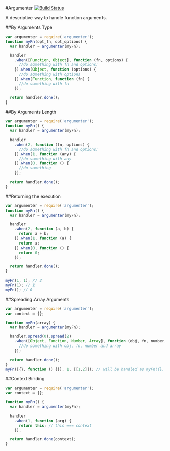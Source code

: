 #Argumenter [![Build Status](https://travis-ci.org/trecenti/argumenter.png?branch=master)](https://travis-ci.org/Trecenti/argumenter)

A descriptive way to handle function arguments.

##By Arguments Type
```js
var argumenter = require('argumenter');
function myFn(opt_fn, opt_options) {
  var handler = argumenter(myFn);

  handler
    .when([Function, Object], function (fn, options) {
      //do something with fn and options;
    }).when(Object, function (options) {
      //do something with options
    }).when(Function, function (fn) {
      //do something with fn
    });

  return handler.done();
}
```

##By Arguments Length

```js
var argumenter = require('argumenter');
function myFn() {
  var handler = argumenter(myFn);

  handler
    .when(2, function (fn, options) {
      //do something with fn and options;
    }).when(1, function (any) {
      //do something with any
    }).when(0, function () {
      //do something
    });

  return handler.done();
}
```

##Returning the execution
```js
var argumenter = require('argumenter');
function myFn() {
  var handler = argumenter(myFn);

  handler
    .when(2, function (a, b) {
      return a + b;
    }).when(1, function (a) {
      return a;
    }).when(0, function () {
      return 0;
    });

  return handler.done();
}

myFn(1, 1); // 2
myFn(1); // 1
myFn(); // 0
```

##Spreading Array Arguments
```js
var argumenter = require('argumenter');
var context = {};

function myFn(array) {
  var handler = argumenter(myFn);

  handler.spread(0).spread(2)
    .when([Object, Function, Number, Array], function (obj, fn, number, array) {
      //do something with obj, fn, number and array
    });

  return handler.done();
}
myFn([{}, function () {}], 1, [[1,2]]); // will be handled as myFn({}, function() {}, 1, [1, 2])
```

##Context Binding
```js
var argumenter = require('argumenter');
var context = {};

function myFn() {
  var handler = argumenter(myFn);

  handler
    .when(1, function (arg) {
      return this; // this === context
    });

  return handler.done(context);
}
```
